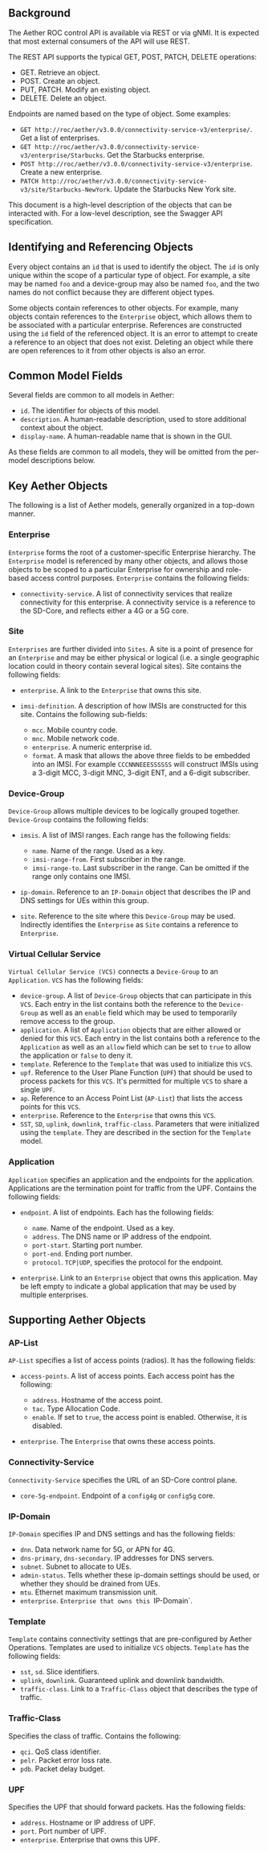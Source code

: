 ## Background

The Aether ROC control API is available via REST or via gNMI. It is expected that most external
consumers of the API will use REST.

The REST API supports the typical GET, POST, PATCH, DELETE operations:

* GET. Retrieve an object.
* POST. Create an object.
* PUT,  PATCH. Modify an existing object.
* DELETE. Delete an object.

Endpoints are named based on the type of object. Some examples:

* `GET http://roc/aether/v3.0.0/connectivity-service-v3/enterprise/`. Get a list of enterprises.
* `GET http://roc/aether/v3.0.0/connectivity-service-v3/enterprise/Starbucks`. Get the Starbucks enterprise.
* `POST http://roc/aether/v3.0.0/connectivity-service-v3/enterprise`. Create a new enterprise.
* `PATCH http://roc/aether/v3.0.0/connectivity-service-v3/site/Starbucks-NewYork`. Update the Starbucks New York site.

This document is a high-level description of the objects that can be interacted with. For a
low-level description, see the Swagger API specification.

## Identifying and Referencing Objects

Every object contains an `id` that is used to identify the object. The `id` is only unique within
the scope of a particular type of object. For example, a site may be named `foo` and a device-group
may also be named `foo`, and the two names do not conflict because they are different object types.

Some objects contain references to other objects. For example, many objects contain references to
the `Enterprise` object, which allows them to be associated with a particular enterprise. References
are constructed using the `id` field of the referenced object. It is an error to attempt to create
a reference to an object that does not exist. Deleting an object while there are open references
to it from other objects is also an error.

## Common Model Fields

Several fields are common to all models in Aether:

* `id`. The identifier for objects of this model.
* `description`. A human-readable description, used to store additional context about the object.
* `display-name`. A human-readable name that is shown in the GUI.

As these fields are common to all models, they will be omitted from the per-model descriptions below.

## Key Aether Objects

The following is a list of Aether models, generally organized in a top-down manner.

### Enterprise

`Enterprise` forms the root of a customer-specific Enterprise hierarchy. The `Enterprise` model is
referenced by many other objects, and allows those objects to be scoped to a particular Enterprise
for ownership and role-based access control purposes. `Enterprise` contains the following fields:

* `connectivity-service`. A list of connectivity services that realize connectivity for this
  enterprise. A connectivity service is a reference to the SD-Core, and reflects either a 4G or a
  5G core.

### Site

`Enterprises` are further divided into `Sites`. A site is a point of presence for an `Enterprise` and
may be either physical or logical (i.e. a single geographic location could in theory contain several
logical sites). Site contains the following fields:

* `enterprise`. A link to the `Enterprise` that owns this site.
* `imsi-definition`. A description of how IMSIs are constructed for this site. Contains the following
  sub-fields:

   * `mcc`. Mobile country code.
   * `mnc`. Mobile network code.
   * `enterprise`. A numeric enterprise id.
   * `format`. A mask that allows the above three fields to be embedded into an IMSI. For example
     `CCCNNNEEESSSSSS` will construct IMSIs using a 3-digit MCC, 3-digit MNC, 3-digit ENT, and a
     6-digit subscriber.

### Device-Group

`Device-Group` allows multiple devices to be logically grouped together. `Device-Group` contains
the following fields:

* `imsis`. A list of IMSI ranges. Each range has the following
  fields:

   * `name`. Name of the range. Used as a key.
   * `imsi-range-from`. First subscriber in the range.
   * `imsi-range-to`. Last subscriber in the range. Can be omitted if the range only contains one
     IMSI.
* `ip-domain`. Reference to an `IP-Domain` object that describes the IP and DNS settings for UEs
  within this group.
* `site`. Reference to the site where this `Device-Group` may be used. Indirectly identifies the
  `Enterprise` as `Site` contains a reference to `Enterprise`.

### Virtual Cellular Service

`Virtual Cellular Service (VCS)` connects a `Device-Group` to an `Application`. `VCS` has the
following fields:

* `device-group`. A list of `Device-Group` objects that can participate in this `VCS`. Each
  entry in the list contains both the reference to the `Device-Group` as well as an `enable`
  field which may be used to temporarily remove access to the group.
* `application`. A list of `Application` objects that are either allowed or denied for this
  `VCS`. Each entry in the list contains both a reference to the `Application` as well as an
  `allow` field which can be set to `true` to allow the application or `false` to deny it.
* `template`. Reference to the `Template` that was used to initialize this `VCS`.
* `upf`. Reference to the User Plane Function (`UPF`) that should be used to process packets
  for this `VCS`. It's permitted for multiple `VCS` to share a single `UPF`.
* `ap`. Reference to an Access Point List (`AP-List`) that lists the access points for this
  `VCS`.
* `enterprise`. Reference to the `Enterprise` that owns this `VCS`.
* `SST`, `SD`, `uplink`, `downlink`, `traffic-class`. Parameters that were initialized using the
  `template`. They are described in the section for the `Template` model.

### Application

`Application` specifies an application and the endpoints for the application. Applications are
the termination point for traffic from the UPF. Contains the following fields:

* `endpoint`. A list of endpoints. Each has the following
  fields:

   * `name`. Name of the endpoint. Used as a key.
   * `address`. The DNS name or IP address of the endpoint.
   * `port-start`. Starting port number.
   * `port-end`. Ending port number.
   * `protocol`. `TCP|UDP`, specifies the protocol for the endpoint.
* `enterprise`. Link to an `Enterprise` object that owns this application. May be left empty
  to indicate a global application that may be used by multiple enterprises.

## Supporting Aether Objects

### AP-List

`AP-List` specifies a list of access points (radios). It has the following fields:

* `access-points`. A list of access points. Each access point has the following:

    * `address`. Hostname of the access point.
    * `tac`. Type Allocation Code.
    * `enable`. If set to `true`, the access point is enabled. Otherwise, it is disabled.

* `enterprise`. The `Enterprise` that owns these access points.

### Connectivity-Service

`Connectivity-Service` specifies the URL of an SD-Core control plane.

* `core-5g-endpoint`. Endpoint of a `config4g` or `config5g` core.

### IP-Domain

`IP-Domain` specifies IP and DNS settings and has the following fields:

* `dnn`. Data network name for 5G, or APN for 4G.
* `dns-primary`, `dns-secondary`. IP addresses for DNS servers.
* `subnet`. Subnet to allocate to UEs.
* `admin-status`. Tells whether these ip-domain settings should be used, or whether they
  should be drained from UEs.
* `mtu`. Ethernet maximum transmission unit.
* `enterprise`. `Enterprise that owns this `IP-Domain`.

### Template

`Template` contains connectivity settings that are pre-configured by Aether Operations.
Templates are used to initialize `VCS` objects. `Template` has the following fields:

* `sst`, `sd`. Slice identifiers.
* `uplink`, `downlink`. Guaranteed uplink and downlink bandwidth.
* `traffic-class`. Link to a `Traffic-Class` object that describes the type of traffic.

### Traffic-Class

Specifies the class of traffic. Contains the following:

* `qci`. QoS class identifier.
* `pelr`. Packet error loss rate.
* `pdb`. Packet delay budget.

### UPF

Specifies the UPF that should forward packets. Has the following fields:

* `address`. Hostname or IP address of UPF.
* `port`. Port number of UPF.
* `enterprise`. Enterprise that owns this UPF.